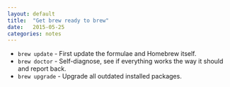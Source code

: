 ```yaml
---
layout: default
title:  "Get brew ready to brew"
date:   2015-05-25
categories: notes
---
```


- `brew update` - First update the formulae and Homebrew itself.
- `brew doctor` - Self-diagnose, see if everything works the way it should and report back. 
- `brew upgrade` - Upgrade all outdated installed packages.
